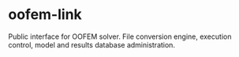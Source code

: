 # oofem-link
Public interface for OOFEM solver. File conversion engine, execution control, model and results database administration.
